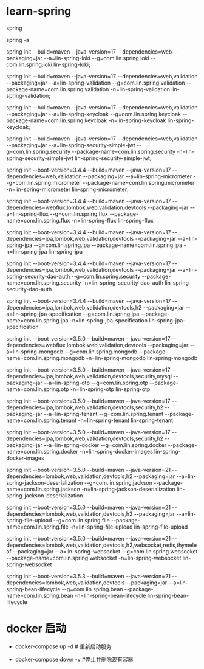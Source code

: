 # learn-spring
spring



spring -a





spring init --build=maven --java-version=17 --dependencies=web --packaging=jar --a=lin-spring-loki --g=com.lin.spring.loki --com.lin.spring.loki lin-spring-loki;

spring init --build=maven --java-version=17 --dependencies=web,validation --packaging=jar --a=lin-spring-validation --g=com.lin.spring.validation --package-name=com.lin.spring.validation
-n=lin-spring-validation lin-spring-validation;


spring init --build=maven --java-version=17 --dependencies=web,validation --packaging=jar --a=lin-spring-keycloak --g=com.lin.spring.keycloak --package-name=com.lin.spring.keycloak  -n=lin-spring-keycloak lin-spring-keycloak;


spring init --build=maven --java-version=17 --dependencies=web,validation --packaging=jar --a=lin-spring-security-simple-jwt --g=com.lin.spring.security --package-name=com.lin.spring.security  -n=lin-spring-security-simple-jwt lin-spring-security-simple-jwt;


spring init --boot-version=3.4.4 --build=maven --java-version=17 --dependencies=web,validation --packaging=jar --a=lin-spring-micrometer --g=com.lin.spring.micrometer --package-name=com.lin.spring.micrometer  -n=lin-spring-micrometer lin-spring-micrometer;


spring init --boot-version=3.4.4 --build=maven --java-version=17 --dependencies=webflux,lombok,web,validation,devtools --packaging=jar --a=lin-spring-flux --g=com.lin.spring.flux --package-name=com.lin.spring.flux  -n=lin-spring-flux lin-spring-flux

spring init --boot-version=3.4.4 --build=maven --java-version=17 --dependencies=jpa,lombok,web,validation,devtools --packaging=jar --a=lin-spring-jpa --g=com.lin.spring.jpa --package-name=com.lin.spring.jpa  -n=lin-spring-jpa lin-spring-jpa

spring init --boot-version=3.4.4 --build=maven --java-version=17 --dependencies=jpa,lombok,web,validation,devtools --packaging=jar --a=lin-spring-security-dao-auth --g=com.lin.spring.security --package-name=com.lin.spring.security -n=lin-spring-security-dao-auth lin-spring-security-dao-auth


spring init --boot-version=3.4.4 --build=maven --java-version=17 --dependencies=jpa,lombok,web,validation,devtools,h2 --packaging=jar --a=lin-spring-jpa-specification --g=com.lin.spring.jpa --package-name=com.lin.spring.jpa -n=lin-spring-jpa-specification lin-spring-jpa-specification

spring init --boot-version=3.5.0 --build=maven --java-version=17 --dependencies=webflux,lombok,web,validation,devtools  --packaging=jar --a=lin-spring-mongodb --g=com.lin.spring.mongodb --package-name=com.lin.spring.mongodb -n=lin-spring-mongodb lin-spring-mongodb


spring init --boot-version=3.5.0 --build=maven --java-version=17 --dependencies=jpa,lombok,web,validation,devtools,security,mysql  --packaging=jar --a=lin-spring-otp --g=com.lin.spring.otp --package-name=com.lin.spring.otp -n=lin-spring-otp lin-spring-otp


spring init --boot-version=3.5.0 --build=maven --java-version=17 --dependencies=jpa,lombok,web,validation,devtools,security,h2  --packaging=jar --a=lin-spring-tenant --g=com.lin.spring.tenant --package-name=com.lin.spring.tenant -n=lin-spring-tenant lin-spring-tenant

spring init --boot-version=3.5.0 --build=maven --java-version=17 --dependencies=jpa,lombok,web,validation,devtools,security,h2  --packaging=jar --a=lin-spring-docker --g=com.lin.spring.docker --package-name=com.lin.spring.docker -n=lin-spring-docker-images lin-spring-docker-images

spring init --boot-version=3.5.0 --build=maven --java-version=21 --dependencies=lombok,web,validation,devtools,h2  --packaging=jar --a=lin-spring-jackson-deserialization --g=com.lin.spring.jackson --package-name=com.lin.spring.jackson -n=lin-spring-jackson-deserialization lin-spring-jackson-deserialization

spring init --boot-version=3.5.0 --build=maven --java-version=21 --dependencies=lombok,web,validation,devtools,h2  --packaging=jar --a=lin-spring-file-upload --g=com.lin.spring.file --package-name=com.lin.spring.file -n=lin-spring-file-upload lin-spring-file-upload


spring init --boot-version=3.5.0 --build=maven --java-version=21 --dependencies=lombok,web,validation,devtools,h2,websocket,redis,thymeleaf  --packaging=jar --a=lin-spring-websocket --g=com.lin.spring.websocket --package-name=com.lin.spring.websocket -n=lin-spring-websocket lin-spring-websocket


spring init --boot-version=3.5.3 --build=maven --java-version=21 --dependencies=lombok,web,validation,devtools  --packaging=jar --a=lin-spring-bean-lifecycle  --g=com.lin.spring.bean --package-name=com.lin.spring.bean -n=lin-spring-bean-lifecycle lin-spring-bean-lifecycle


# docker 启动
- docker-compose up -d  # 重新启动服务

- docker-compose down -v  #停止并删除现有容器

